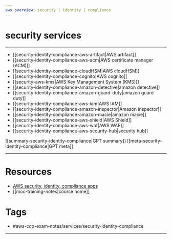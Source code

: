 ```yaml
---
aws overview: security | identity | compliance
---
```

# security services
---
- [[security-identity-compliance-aws-artifact|AWS artifact]]
- [[security-identity-compliance-aws-acm|AWS certificate manager (ACM)]]
- [[security-identity-compliance-cloudHSM|AWS cloudHSM]]
- [[security-identity-compliance-cognito|AWS cognito]]
- [[security-aws-kms|AWS Key Management System (KMS)]]
- [[security-identity-compliance-amazon-detective|amazon detective]]
- [[security-identity-compliance-amazon-guard-duty|amazon guard duty]]
- [[security-identity-compliance-aws-iam|AWS IAM]]
- [[security-identity-compliance-amazon-inspector|Amazon inspector]]
- [[security-identity-compliance-amazon-macie|amazon macie]]
- [[security-identity-compliance-aws-shield|AWS Shield]]
- [[security-identity-compliance-aws-waf|AWS WAF]]
- [[security-identity-compliance-aws-security-hub|security hub]]

[[summary-security-identity-compliance|GPT summary]]
[[meta-security-identity-compliance|GPT meta]] 

--- 
# Resources
- [AWS security, identity, compliance apps](https://aws.amazon.com/products/?aws-products-all.sort-by=item.additionalFields.productNameLowercase&aws-products-all.sort-order=asc&awsf.tech-category=tech-category%23security-identity-compliance&awsf.re:Invent=*all&awsf.Free%20Tier=*all&awsf.re%3AInvent=*all&awsf.Free%20Tier%20Type=*all)
- [[moc-training-notes|course home]]
 
# Tags
- #aws-ccp-exam-notes/services/security-identity-compliance
---